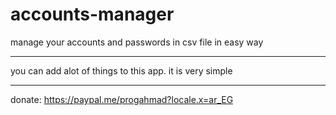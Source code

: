# accounts-manager
manage your accounts and passwords in csv file in easy way


----------------------------------------------------------
you can add alot of things to this app.
it is very simple


-------------
donate:  https://paypal.me/progahmad?locale.x=ar_EG


